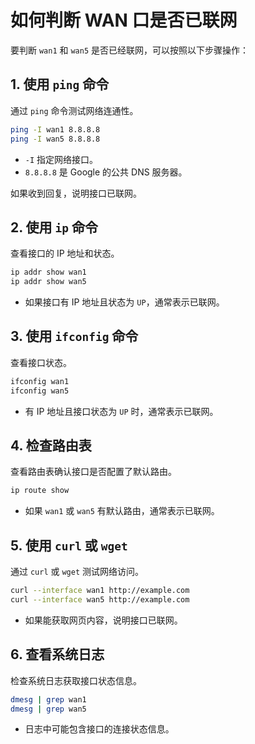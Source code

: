# 如何判断 WAN 口是否已联网

要判断 `wan1` 和 `wan5` 是否已经联网，可以按照以下步骤操作：

## 1. 使用 `ping` 命令

通过 `ping` 命令测试网络连通性。

```bash
ping -I wan1 8.8.8.8
ping -I wan5 8.8.8.8
```

- `-I` 指定网络接口。
- `8.8.8.8` 是 Google 的公共 DNS 服务器。

如果收到回复，说明接口已联网。

## 2. 使用 `ip` 命令

查看接口的 IP 地址和状态。

```bash
ip addr show wan1
ip addr show wan5
```

- 如果接口有 IP 地址且状态为 `UP`，通常表示已联网。

## 3. 使用 `ifconfig` 命令

查看接口状态。

```bash
ifconfig wan1
ifconfig wan5
```

- 有 IP 地址且接口状态为 `UP` 时，通常表示已联网。

## 4. 检查路由表

查看路由表确认接口是否配置了默认路由。

```bash
ip route show
```

- 如果 `wan1` 或 `wan5` 有默认路由，通常表示已联网。

## 5. 使用 `curl` 或 `wget`

通过 `curl` 或 `wget` 测试网络访问。

```bash
curl --interface wan1 http://example.com
curl --interface wan5 http://example.com
```

- 如果能获取网页内容，说明接口已联网。

## 6. 查看系统日志

检查系统日志获取接口状态信息。

```bash
dmesg | grep wan1
dmesg | grep wan5
```

- 日志中可能包含接口的连接状态信息。
